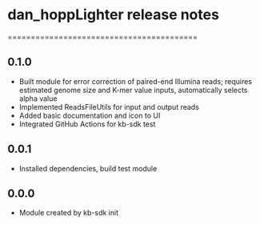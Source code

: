 # dan_hoppLighter release notes
=========================================

0.1.0
-----
* Built module for error correction of paired-end Illumina reads; requires estimated genome size and K-mer value inputs, automatically selects alpha value
* Implemented ReadsFileUtils for input and output reads
* Added basic documentation and icon to UI
* Integrated GitHub Actions for kb-sdk test  

0.0.1
-----
* Installed dependencies, build test module

0.0.0
-----
* Module created by kb-sdk init
